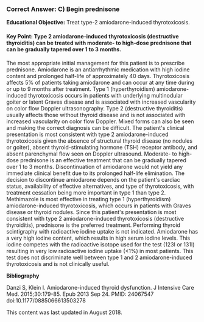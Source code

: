 
### Correct Answer: C) Begin prednisone 

**Educational Objective:** Treat type-2 amiodarone-induced thyrotoxicosis.

#### **Key Point:** Type 2 amiodarone-induced thyrotoxicosis (destructive thyroiditis) can be treated with moderate- to high-dose prednisone that can be gradually tapered over 1 to 3 months.

The most appropriate initial management for this patient is to prescribe prednisone. Amiodarone is an antiarrhythmic medication with high iodine content and prolonged half-life of approximately 40 days. Thyrotoxicosis affects 5% of patients taking amiodarone and can occur at any time during or up to 9 months after treatment. Type 1 (hyperthyroidism) amiodarone-induced thyrotoxicosis occurs in patients with underlying multinodular goiter or latent Graves disease and is associated with increased vascularity on color flow Doppler ultrasonography. Type 2 (destructive thyroiditis) usually affects those without thyroid disease and is not associated with increased vascularity on color flow Doppler. Mixed forms can also be seen and making the correct diagnosis can be difficult. The patient's clinical presentation is most consistent with type 2 amiodarone-induced thyrotoxicosis given the absence of structural thyroid disease (no nodules or goiter), absent thyroid-stimulating hormone (TSH) receptor antibody, and absent parenchymal flow seen on Doppler ultrasound. Moderate- to high-dose prednisone is an effective treatment that can be gradually tapered over 1 to 3 months.
Discontinuation of amiodarone would not yield any immediate clinical benefit due to its prolonged half-life elimination. The decision to discontinue amiodarone depends on the patient's cardiac status, availability of effective alternatives, and type of thyrotoxicosis, with treatment cessation being more important in type 1 than type 2.
Methimazole is most effective in treating type 1 (hyperthyroidism) amiodarone-induced thyrotoxicosis, which occurs in patients with Graves disease or thyroid nodules. Since this patient's presentation is most consistent with type 2 amiodarone-induced thyrotoxicosis (destructive thyroiditis), prednisone is the preferred treatment.
Performing thyroid scintigraphy with radioactive iodine uptake is not indicated. Amiodarone has a very high iodine content, which results in high serum iodine levels. This iodine competes with the radioactive isotope used for the test (123I or 131I) resulting in very low radioactive iodine uptake (<1%) in most patients. This test does not discriminate well between type 1 and 2 amiodarone-induced thyrotoxicosis and is not clinically useful.

**Bibliography**

Danzi S, Klein I. Amiodarone-induced thyroid dysfunction. J Intensive Care Med. 2015;30:179-85. Epub 2013 Sep 24. PMID: 24067547 doi:10.1177/0885066613503278

This content was last updated in August 2018.
